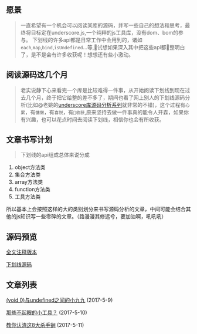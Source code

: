 ## 愿景

> 一直希望有一个机会可以阅读某库的源码，并写一些自己的想法和思考，最终将目标定在underscore.js,一个纯粹的js工具库，没有dom、bom的参与。
下划线的许多api都是日常工作中会用到的，诸如`each`,`map`,`bind`,`isUndefined`...等,试想如果深入其中把这些api都整明白了，是不是会有许多收获呢！想想还有些小激动。


## 阅读源码这几个月

> 老实说静下心来看完一个库是比较难得一件事，从开始阅读下划线到现在过去几个月，终于把它给整的差不多了，期间也看了网上别人的下划线源码分析(比如@老姚的[underscore库源码分析系列](http://www.qdfuns.com/house/17398/note/class/id/bb6dc3cabae6651b94f69bbd562ff370.html)就非常的不错)，这个过程有`心累`，有`慵懒`，有`喜悦`，有`收获`,原来坚持去做一件事真的能令人开森，如果你有兴趣，也可以花点时间去阅读下划线，相信你也会有所收获。

## 文章书写计划

> 下划线的api组成总体来说分成

1. object方法类
2. 集合方法类
3. array方法类
4. function方法类
5. 工具方法类

所以基本上会按照这样的大的类别划分来书写源码分析的文章，中间可能会结合其他的js知识写一些零碎的文章。（路漫漫其修远兮，要加油啊，吼吼吼）

## 源码预览


[全文注释版本](https://github.com/qianlongo/underscore-analysis/blob/master/underscore-notes.js)

[下划线源码](https://github.com/qianlongo/underscore-analysis/blob/master/underscore-1.8.3.js)

## 文章列表

[(void 0)与undefined之间的小九九](https://github.com/qianlongo/underscore-analysis/issues/4) (2017-5-9)

[那些不起眼的小工具？](https://github.com/qianlongo/underscore-analysis/issues/5) (2017-5-10)

[教你认清这8大杀手锏](https://github.com/qianlongo/underscore-analysis/issues/6) (2017-5-11)
